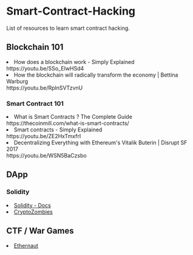 # Smart-Contract-Hacking
List of resources to learn smart contract hacking.



<h2>Blockchain 101</h2>

<li> How does a blockchain work - Simply Explained <br> https://youtu.be/SSo_EIwHSd4 </li>
<li>How the blockchain will radically transform the economy | Bettina Warburg <br> https://youtu.be/RplnSVTzvnU</li>

<h3>Smart Contract 101</h3>

<li>What is Smart Contracts ? The Complete Guide <br> https://thecoinmill.com/what-is-smart-contracts/ </li>
<li>Smart contracts - Simply Explained <br> https://youtu.be/ZE2HxTmxfrI </li>
<li>Decentralizing Everything with Ethereum's Vitalik Buterin | Disrupt SF 2017 <br> https://youtu.be/WSN5BaCzsbo </li>

<h2> DApp </h2>

<h3>Solidity</h3>
<li><a href="https://solidity.readthedocs.io/en/v0.5.8/">Solidity - Docs </a> </li>
<li><a href="https://cryptozombies.io/">CryptoZombies </a></li>


<h2> CTF / War Games </h2>
<li> <a href="https://ethernaut.zeppelin.solutions/">Ethernaut</a> </li>
